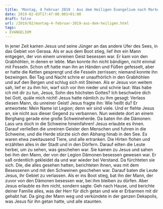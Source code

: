 ```yaml
---
title: 'Montag, 4 Februar 2019 : Aus dem Heiligen Evangelium nach Markus - Mk 5,1-20.'
date: 2019-02-03T17:47:00.001+01:00
draft: false
url: /2019/02/montag-4-februar-2019-aus-dem-heiligen.html
tags: 
- EVANGELIUM
---
```


In jener Zeit kamen Jesus und seine Jünger an das andere Ufer des Sees, in das Gebiet von Gerasa. Als er aus dem Boot stieg, lief ihm ein Mann entgegen, der von einem unreinen Geist besessen war. Er kam von den Grabhöhlen, in denen er lebte. Man konnte ihn nicht bändigen, nicht einmal mit Fesseln. Schon oft hatte man ihn an Händen und Füßen gefesselt, aber er hatte die Ketten gesprengt und die Fesseln zerrissen; niemand konnte ihn bezwingen. Bei Tag und Nacht schrie er unaufhörlich in den Grabhöhlen und auf den Bergen und schlug sich mit Steinen. Als er Jesus von weitem sah, lief er zu ihm hin, warf sich vor ihm nieder und schrie laut: Was habe ich mit dir zu tun, Jesus, Sohn des höchsten Gottes? Ich beschwöre dich bei Gott, quäle mich nicht! Jesus hatte nämlich zu ihm gesagt: Verlass diesen Mann, du unreiner Geist! Jesus fragte ihn: Wie heißt du? Er antwortete: Mein Name ist Legion; denn wir sind viele. Und er flehte Jesus an, sie nicht aus dieser Gegend zu verbannen. Nun weidete dort an einem Berghang gerade eine große Schweineherde. Da baten ihn die Dämonen: Lass uns doch in die Schweine hineinfahren! Jesus erlaubte es ihnen. Darauf verließen die unreinen Geister den Menschen und fuhren in die Schweine, und die Herde stürzte sich den Abhang hinab in den See. Es waren etwa zweitausend Tiere, und alle ertranken. Die Hirten flohen und erzählten alles in der Stadt und in den Dörfern. Darauf eilten die Leute herbei, um zu sehen, was geschehen war. Sie kamen zu Jesus und sahen bei ihm den Mann, der von der Legion Dämonen besessen gewesen war. Er saß ordentlich gekleidet da und war wieder bei Verstand. Da fürchteten sie sich. Die, die alles gesehen hatten, berichteten ihnen, was mit dem Besessenen und mit den Schweinen geschehen war. Darauf baten die Leute Jesus, ihr Gebiet zu verlassen. Als er ins Boot stieg, bat ihn der Mann, der zuvor von den Dämonen besessen war, bei ihm bleiben zu dürfen. Aber Jesus erlaubte es ihm nicht, sondern sagte: Geh nach Hause, und berichte deiner Familie alles, was der Herr für dich getan und wie er Erbarmen mit dir gehabt hat. Da ging der Mann weg und verkündete in der ganzen Dekapolis, was Jesus für ihn getan hatte, und alle staunten.